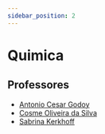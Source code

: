 ```yaml
---
sidebar_position: 2
---
```


# Quimica


## Professores

- [Antonio Cesar Godoy](antonio_cesar_godoy)
- [Cosme Oliveira da Silva](cosme_oliveira_da_silva)
- [Sabrina Kerkhoff](sabrina_kerkhoff)